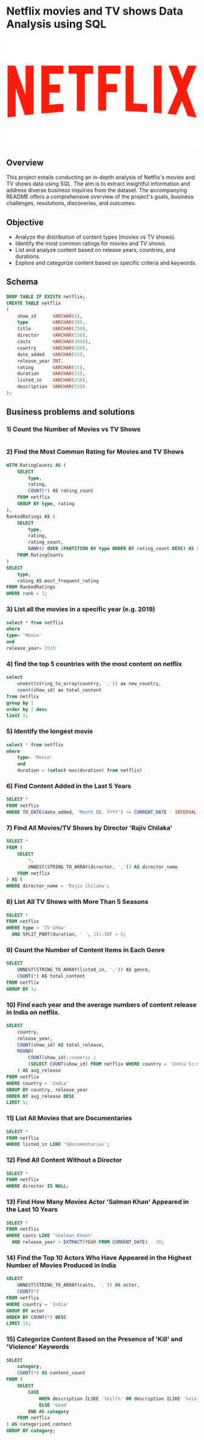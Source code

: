  # Netflix movies and TV shows Data Analysis using SQL
 ![Netflix logo](https://github.com/Hansik123203/sql_project_netflix/blob/main/logo.png)
## Overview
This project entails conducting an in-depth analysis of Netflix's movies and TV shows data using SQL. The aim is to extract insightful information and address diverse business inquiries from the dataset. The accompanying README offers a comprehensive overview of the project's goals, business challenges, resolutions, discoveries, and outcomes.
## Objective
- Analyze the distribution of content types (movies vs TV shows).
- Identify the most common ratings for movies and TV shows.
- List and analyze content based on release years, countries, and durations.
- Explore and categorize content based on specific criteria and keywords.
## Schema
```sql
DROP TABLE IF EXISTS netflix;
CREATE TABLE netflix
(
    show_id      VARCHAR(5),
    type         VARCHAR(10),
    title        VARCHAR(250),
    director     VARCHAR(550),
    casts        VARCHAR(1050),
    country      VARCHAR(550),
    date_added   VARCHAR(55),
    release_year INT,
    rating       VARCHAR(15),
    duration     VARCHAR(15),
    listed_in    VARCHAR(250),
    description  VARCHAR(550)
);
```
## Business problems and solutions
### 1) Count the Number of Movies vs TV Shows

```sql

```
### 2) Find the Most Common Rating for Movies and TV Shows
```sql
WITH RatingCounts AS (
    SELECT 
        type,
        rating,
        COUNT(*) AS rating_count
    FROM netflix
    GROUP BY type, rating
),
RankedRatings AS (
    SELECT 
        type,
        rating,
        rating_count,
        RANK() OVER (PARTITION BY type ORDER BY rating_count DESC) AS rank
    FROM RatingCounts
)
SELECT 
    type,
    rating AS most_frequent_rating
FROM RankedRatings
WHERE rank = 1;
```
### 3) List all the movies in a specific year (e.g. 2019)
```sql
select * from netflix
where
type= 'Movie'
and 
release_year= 2019
```

### 4) find the top 5 countries with the most content on netflix
```sql
select 
	unnest(string_to_array(country, ',')) as new_country,
	count(show_id) as total_content
from netflix
group by 1
order by 2 desc
limit 5;
```

### 5) Identify the longest movie
```sql
select * from netflix
where 
	type= 'Movie'
	and
	duration = (select max(duration) from netflix)
```

### 6) Find Content Added in the Last 5 Years
```sql
SELECT *
FROM netflix
WHERE TO_DATE(date_added, 'Month DD, YYYY') >= CURRENT_DATE - INTERVAL '5 years';
```

### 7) Find All Movies/TV Shows by Director 'Rajiv Chilaka'
```sql
SELECT *
FROM (
    SELECT 
        *,
        UNNEST(STRING_TO_ARRAY(director, ',')) AS director_name
    FROM netflix
) AS t
WHERE director_name = 'Rajiv Chilaka';
```

### 8) List All TV Shows with More Than 5 Seasons
```sql
SELECT *
FROM netflix
WHERE type = 'TV Show'
  AND SPLIT_PART(duration, ' ', 1)::INT > 5;
```

### 9) Count the Number of Content Items in Each Genre
```sql
SELECT 
    UNNEST(STRING_TO_ARRAY(listed_in, ',')) AS genre,
    COUNT(*) AS total_content
FROM netflix
GROUP BY 1;
```

### 10) Find each year and the average numbers of content release in India on netflix.
```sql
SELECT 
    country,
    release_year,
    COUNT(show_id) AS total_release,
    ROUND(
        COUNT(show_id)::numeric /
        (SELECT COUNT(show_id) FROM netflix WHERE country = 'India')::numeric * 100, 2
    ) AS avg_release
FROM netflix
WHERE country = 'India'
GROUP BY country, release_year
ORDER BY avg_release DESC
LIMIT 5;
```

### 11) List All Movies that are Documentaries
```sql
SELECT * 
FROM netflix
WHERE listed_in LIKE '%Documentaries';
```

### 12) Find All Content Without a Director
```sql
SELECT * 
FROM netflix
WHERE director IS NULL;
```

### 13) Find How Many Movies Actor 'Salman Khan' Appeared in the Last 10 Years
```sql
SELECT * 
FROM netflix
WHERE casts LIKE '%Salman Khan%'
  AND release_year > EXTRACT(YEAR FROM CURRENT_DATE) - 10;
```

### 14) Find the Top 10 Actors Who Have Appeared in the Highest Number of Movies Produced in India
```sql
SELECT 
    UNNEST(STRING_TO_ARRAY(casts, ',')) AS actor,
    COUNT(*)
FROM netflix
WHERE country = 'India'
GROUP BY actor
ORDER BY COUNT(*) DESC
LIMIT 10;
```

### 15) Categorize Content Based on the Presence of 'Kill' and 'Violence' Keywords
```sql
SELECT 
    category,
    COUNT(*) AS content_count
FROM (
    SELECT 
        CASE 
            WHEN description ILIKE '%kill%' OR description ILIKE '%violence%' THEN 'Bad'
            ELSE 'Good'
        END AS category
    FROM netflix
) AS categorized_content
GROUP BY category;
```
